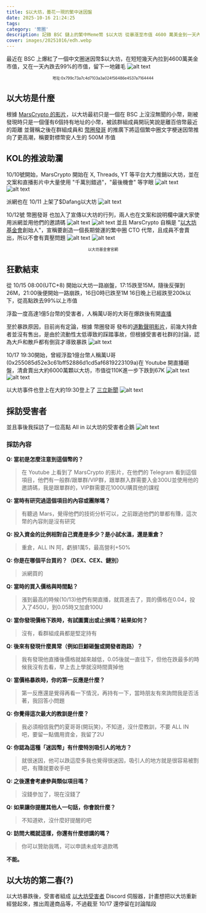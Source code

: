 ```yaml
---
title: $以大坊，曇花一現的繁中迷因盤
date: 2025-10-16 21:24:25
tags:
category: '幣圈'
description: 記錄 BSC 鏈上的繁中Meme幣 $以大坊 從暴漲至市值 4600 萬美金到一天內崩跌 99% 的完整過程,以及 KOL 推波助瀾背後的故事，並採訪受害者，以及以大坊自救會之後的打算。
cover: images/20251016/edh.webp
---
```

最近在 BSC 上爆紅了一個中文圈迷因幣$以大坊，在短短幾天內拉到4600萬美金市值，又在一天內跌去99%的市值，留下一地雞毛
![alt text](images/20251016/image.webp)
<div style="text-align: center; font-size: 0.7em;">地址:0x799c73a7c4d7103a3a024f56486e4537a7164444</div>

## 以大坊是什麼
根據 [MarsCrypto 的影片](https://www.youtube.com/watch?v=ozE6-zcs_Hw)，以大坊最初只是一個在 BSC 上沒沒無聞的小幣，剛被發現時只是一個僅有6個持有地址的小幣，被該群組成員開玩笑說是離百倍幣最近的距離
並聲稱之後在群組成員和 [幣圈發哥](https://www.youtube.com/@Facrypto.t) 的推廣下將這個繁中圈文字梗迷因幣推向了更高潮，稱要對標幣安人生的 500M 市值

## KOL的推波助瀾
10/10號開始，MarsCrypto 開始在 X, Threads, YT 等平台大力推銷以大坊，並在文案和直播影片中大量使用 "千萬別錯過"，"最後機會" 等字眼
![alt text](images/20251016/image-1.webp)
![alt text](images/20251016/image-4.webp)

派網也在 10/11 上架了$Dafang以大坊
![alt text](images/20251016/pionex.webp)

10/12號 幣圈發哥 也加入了宣傳以大坊的行列，兩人也在文案和說明欄中讓大家使用派網並用他們的邀請碼
![alt text](images/20251016/image-2.webp)
![alt text](images/20251016/image-5.webp)
並且 MarsCrypto 自稱是 "[以大坊基金會](https://edh-seven.vercel.app)創始人"，宣稱要創造一個長期營運的繁中圈 CTO 代幣，且成員不會賣出，所以不會有賣壓問題
![alt text](images/20251016/image-3.webp)
![alt text](images/20251016/image-6.webp)
<div style="text-align: center; font-size: 0.7em;">以大坊基金會官網</div>

## 狂歡結束
從 10/15 08:00(UTC+8) 開始以大坊一路崩盤，17:15跌至15M，隨後反彈到26M，21:00後便開始一路崩跌，16日0時已跌至1M
16日晚上已經跌至200k以下，從高點跌去99%以上市值

浮盈一度高達1億5台幣的受害者，人稱萬U哥的大哥在爆跌後有開[直播](https://www.youtube.com/live/0wubKAMlpRs)

至於暴跌原因，目前尚有定論，根據 幣圈發哥 發布的[道歉聲明影片](https://www.youtube.com/watch?v=Bt3fIf0NJqY)，前幾大持倉者並沒有售出，是由於流動性太低導致的踩踏事故，但根據受害者社群的討論，認為大戶和散戶都有倒貨才導致暴跌
![alt text](images/20251016/image-7.webp)

10/17 19:30開始，曾經浮盈1億台幣人稱萬U哥(0x255085d52e3c61bff52886d1cd5af6819223109a)在 Youtube 開直播砸盤，清倉賣出大約6000萬顆以大坊，市值從110K進一步下跌到67K
![alt text](images/20251016/img.webp)
![alt text](images/20251016/img1.webp)

以大坊事件也登上在大約19:30登上了 [三立新聞](https://www.youtube.com/watch?v=JDRSC77oKLo)
![alt text](images/20251016/img2.webp)
## 採訪受害者
並且事後我採訪了一位高點 All in 以大坊的受害者企鵝
![alt text](images/20251016/img3.webp)

### 採訪內容
**Q: 當初是怎麼注意到這個幣的？**
> 在 Youtube 上看到了 MarsCrypto 的影片，在他們的 Telegram 看到這個項目，他們有一般群/跟單群/VIP群，跟單群入群需要入金300U並使用他的邀請碼，我是跟單群的，VIP群需要花1000U購買他的課程

**Q: 當時有研究過這個項目的內容或團隊嗎？**
> 有聽過 Mars，覺得他們的技術分析可以，之前跟過他們的單都有賺，這次幣的內容則是沒有研究

**Q: 投入資金的比例相對自己資產是多少？是小試水溫，還是重倉？**
> 重倉，ALL IN 阿，虧損1萬5，最高營利+50%

**Q: 你是在哪個平台買的？（DEX、CEX、鏈別）**
> 派網買的

**Q: 當時的買入價格與時間點？**
> 漲到最高的時候(10/13)他們有開直播，就買進去了，買的價格在0.04，投入了450U，到0.05時又加倉100U

**Q: 當你發現價格下跌時，有試圖賣出或止損嗎？結果如何？**
> 沒有，看群組成員都是堅定持有

**Q: 後來有發現什麼異常（例如巨鯨砸盤或開發者跑路）？**
> 我有發現他直播後價格就越來越低，0.05後就一直往下，但他在跌最多的時候我沒有去看，早上去上學就沒時間賣掉他

**Q: 當價格暴跌時，你的第一反應是什麼？**
> 第一反應還是覺得再看一下情況，再持有一下，當時朋友有來詢問我是否活著，我回答小問題

**Q: 你覺得這次最大的教訓是什麼？**
> 我必須相信我們的夏哥哥(開玩笑)，不知道，沒什麼教訓，不要 ALL IN 吧，要留一點備用資金，我留了2U

**Q: 你認為這種「迷因幣」有什麼特別吸引人的地方？**
> 就很迷因，他可以跌這麼多我也覺得很迷因，吸引人的地方就是很容易被割吧，有賺就要收手吧

**Q: 之後還會考慮參與類似項目嗎？**
> 沒錢參加了，現在沒錢了

**Q: 如果讓你提醒其他人一句話，你會說什麼？**
> 不知道欸，沒什麼好提醒的吧

**Q: 訪問大概就這樣，你還有什麼想講的嗎？**
> 你可以贊助我嗎，可以申請未成年退款嗎  

**不能。**

## 以大坊的第二春(?)
以大坊暴跌後，受害者組成 [以大坊受害者](https://discord.gg/DzQR62R9) Discord 伺服器，計畫想把以大坊重新經營起來，推出周邊商品等，不過截至 10/17 還停留在討論階段